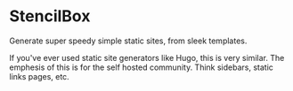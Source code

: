 # StencilBox

Generate super speedy simple static sites, from sleek templates.

If you've ever used static site generators like Hugo, this is very similar. The emphesis of this is for the self hosted community. Think sidebars, static links pages, etc. 
